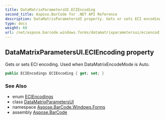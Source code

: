 ```yaml
---
title: DataMatrixParametersUI.ECIEncoding
second_title: Aspose.BarCode for .NET API Reference
description: DataMatrixParametersUI property. Gets or sets ECI encoding. Used when DataMatrixEncodeMode is Auto
type: docs
weight: 60
url: /net/aspose.barcode.windows.forms/datamatrixparametersui/eciencoding/
---
```

## DataMatrixParametersUI.ECIEncoding property

Gets or sets ECI encoding. Used when DataMatrixEncodeMode is Auto.

```csharp
public ECIEncodings ECIEncoding { get; set; }
```

### See Also

* enum [ECIEncodings](../../../aspose.barcode.generation/eciencodings/)
* class [DataMatrixParametersUI](../)
* namespace [Aspose.BarCode.Windows.Forms](../../../aspose.barcode.windows.forms/)
* assembly [Aspose.BarCode](../../../)


